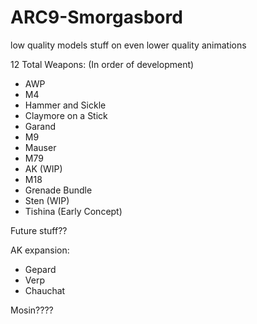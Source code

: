# ARC9-Smorgasbord
low quality models stuff on even lower quality animations

12 Total Weapons: (In order of development)
- AWP 
- M4
- Hammer and Sickle
- Claymore on a Stick
- Garand
- M9
- Mauser
- M79
- AK (WIP)
- M18
- Grenade Bundle
- Sten (WIP)
- Tishina (Early Concept)


Future stuff??

AK expansion:
- Gepard
- Verp
- Chauchat

Mosin????